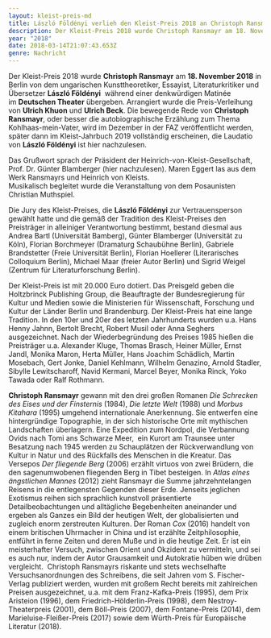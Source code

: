 ```yaml
---
layout: kleist-preis-md
title: László Földényi verlieh den Kleist-Preis 2018 an Christoph Ransmayr
description: Der Kleist-Preis 2018 wurde Christoph Ransmayr am 18. November 2018 in Berlin von László Földényi im Deutschen Theater übergeben.
year: "2018"
date: 2018-03-14T21:07:43.653Z
genre: Nachricht
---
```

Der Kleist-Preis 2018 wurde **Christoph Ransmayr** am **18. November 2018** in Berlin von dem ungarischen Kunsttheoretiker, Essayist, Literaturkritiker und Übersetzer **László Földényi**  während einer denkwürdigen Matinée im **Deutschen Theater** übergeben. Arrangiert wurde die Preis-Verleihung von **Ulrich Khuon** und **Ulrich Beck**. Die bewegende Rede von **Christoph Ransmayr**, oder besser die autobiographische Erzählung zum Thema Kohlhaas-mein-Vater, wird im Dezember in der FAZ veröffentlicht werden, später dann im Kleist-Jahrbuch 2019 vollständig erscheinen, die Laudatio von **László Földényi** ist hier nachzulesen.

Das Grußwort sprach der Präsident der Heinrich-von-Kleist-Gesellschaft, Prof. Dr. Günter Blamberger (hier nachzulesen). Maren Eggert las aus dem Werk Ransmayrs und Heinrich von Kleists.\
Musikalisch begleitet wurde die Veranstaltung von dem Posaunisten Christian Muthspiel.

Die Jury des Kleist-Preises, die **László Földényi** zur Vertrauensperson gewählt hatte und die gemäß der Tradition des Kleist-Preises den Preisträger in alleiniger Verantwortung bestimmt, bestand diesmal aus Andrea Bartl (Universität Bamberg), Günter Blamberger (Universität zu Köln), Florian Borchmeyer (Dramaturg Schaubühne Berlin), Gabriele Brandstetter (Freie Universität Berlin), Florian Hoellerer (Literarisches Colloquium Berlin), Michael Maar (freier Autor Berlin) und Sigrid Weigel (Zentrum für Literaturforschung Berlin). 

Der Kleist-Preis ist mit 20.000 Euro dotiert. Das Preisgeld geben die Holtzbrinck Publishing Group, die Beauftragte der Bundesregierung für Kultur und Medien sowie die Ministerien für Wissenschaft, Forschung und Kultur der Länder Berlin und Brandenburg. Der Kleist-Preis hat eine lange Tradition. In den 10er und 20er des letzten Jahrhunderts wurden u.a. Hans Henny Jahnn, Bertolt Brecht, Robert Musil oder Anna Seghers ausgezeichnet. Nach der Wiederbegründung des Preises 1985 hießen die Preisträger u.a. Alexander Kluge, Thomas Brasch, Heiner Müller, Ernst Jandl, Monika Maron, Herta Müller, Hans Joachim Schädlich, Martin Mosebach, Gert Jonke, Daniel Kehlmann, Wilhelm Genazino, Arnold Stadler, Sibylle Lewitscharoff, Navid Kermani, Marcel Beyer, Monika Rinck, Yoko Tawada oder Ralf Rothmann.

**Christoph Ransmayr** gewann mit den drei großen Romanen *Die Schrecken des Eises und der Finsternis* (1984), *Die letzte Welt* (1988) und *Morbus Kitahara* (1995) umgehend internationale Anerkennung. Sie entwerfen eine hintergründige Topographie, in der sich historische Orte mit mythischen Landschaften überlagern. Eine Expedition zum Nordpol, die Verbannung Ovids nach Tomi ans Schwarze Meer,  ein Kurort am Traunsee unter Besatzung nach 1945 werden zu Schauplätzen der Rückverwandlung von Kultur in Natur und des Rückfalls des Menschen in die Kreatur. Das Versepos *Der fliegende Berg* (2006) erzählt virtuos von zwei Brüdern, die den sagenumwobenen fliegenden Berg in Tibet besteigen. In *Atlas eines ängstlichen Mannes* (2012) zieht Ransmayr die Summe jahrzehntelangen Reisens in die entlegensten Gegenden dieser Erde. Jenseits jeglichen Exotismus reihen sich sprachlich kunstvoll präsentierte Detailbeobachtungen und alltägliche Begebenheiten aneinander und ergeben als Ganzes ein Bild der heutigen Welt, der globalisierten und zugleich enorm zerstreuten Kulturen. Der Roman *Cox* (2016) handelt von einem britischen Uhrmacher in China und ist erzählte Zeitphilosophie, entführt in ferne Zeiten und deren Muße und in die heutige Zeit. Er ist ein meisterhafter Versuch, zwischen Orient und Okzident zu vermitteln, und sei es auch nur, indem der Autor Grausamkeit und Autokratie hüben wie drüben vergleicht.  Christoph Ransmayrs riskante und stets wechselhafte Versuchsanordnungen des Schreibens, die seit Jahren vom S. Fischer-Verlag publiziert werden, wurden mit großem Recht bereits mit zahlreichen Preisen ausgezeichnet, u.a. mit dem Franz-Kafka-Preis (1995), dem Prix Aristeion (1996), dem Friedrich-Hölderlin-Preis (1998), dem Nestroy-Theaterpreis (2001), dem Böll-Preis (2007), dem Fontane-Preis (2014), dem Marieluise-Fleißer-Preis (2017) sowie dem Würth-Preis für Europäische Literatur (2018).